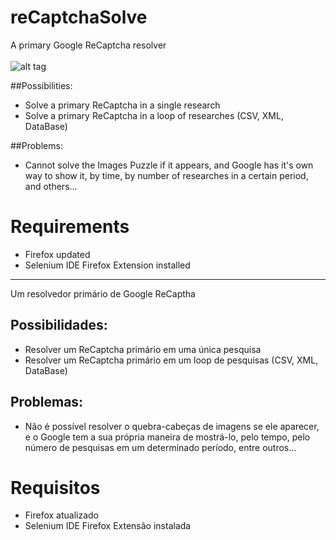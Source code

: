 # reCaptchaSolve
A primary Google ReCaptcha resolver 
<br> <br>![alt tag](https://github.com/higorvaz/reCaptchaSolve/blob/master/recaptcha-solve.jpg)


##Possibilities:
- Solve a primary ReCaptcha in a single research
- Solve a primary ReCaptcha in a loop of researches (CSV, XML, DataBase)

##Problems:
- Cannot solve the Images Puzzle if it appears, and Google has it's own way to show it, by time, by number of researches in a certain period, and others...

# Requirements
- Firefox updated
- Selenium IDE Firefox Extension installed

-------------------------------------------------------------------------------------
Um resolvedor primário de Google ReCaptha

## Possibilidades:
- Resolver um ReCaptcha primário em uma única pesquisa
- Resolver um ReCaptcha primário em um loop de pesquisas (CSV, XML, DataBase)

## Problemas:
- Não é possível resolver o quebra-cabeças de imagens se ele aparecer, e o Google tem a sua própria maneira de mostrá-lo, pelo tempo, pelo número de pesquisas em um determinado período, entre outros...

# Requisitos
- Firefox atualizado
- Selenium IDE Firefox Extensão instalada
